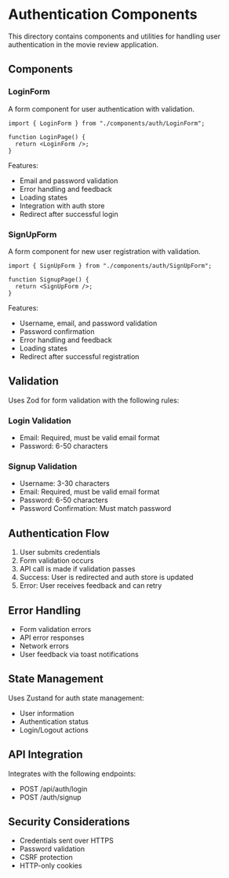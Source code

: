 # Authentication Components

This directory contains components and utilities for handling user authentication in the movie review application.

## Components

### LoginForm

A form component for user authentication with validation.

```tsx
import { LoginForm } from "./components/auth/LoginForm";

function LoginPage() {
  return <LoginForm />;
}
```

Features:

- Email and password validation
- Error handling and feedback
- Loading states
- Integration with auth store
- Redirect after successful login

### SignUpForm

A form component for new user registration with validation.

```tsx
import { SignUpForm } from "./components/auth/SignUpForm";

function SignupPage() {
  return <SignUpForm />;
}
```

Features:

- Username, email, and password validation
- Password confirmation
- Error handling and feedback
- Loading states
- Redirect after successful registration

## Validation

Uses Zod for form validation with the following rules:

### Login Validation

- Email: Required, must be valid email format
- Password: 6-50 characters

### Signup Validation

- Username: 3-30 characters
- Email: Required, must be valid email format
- Password: 6-50 characters
- Password Confirmation: Must match password

## Authentication Flow

1. User submits credentials
2. Form validation occurs
3. API call is made if validation passes
4. Success: User is redirected and auth store is updated
5. Error: User receives feedback and can retry

## Error Handling

- Form validation errors
- API error responses
- Network errors
- User feedback via toast notifications

## State Management

Uses Zustand for auth state management:

- User information
- Authentication status
- Login/Logout actions

## API Integration

Integrates with the following endpoints:

- POST /api/auth/login
- POST /auth/signup

## Security Considerations

- Credentials sent over HTTPS
- Password validation
- CSRF protection
- HTTP-only cookies
